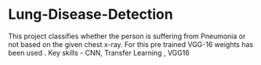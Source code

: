 # Lung-Disease-Detection
This project classifies whether the person is suffering from Pneumonia or not based on the given chest x-ray. For this pre trained VGG-16 weights has been used  . Key skills - CNN, Transfer Learning , VGG16

